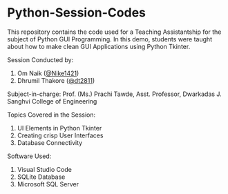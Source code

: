 # Python-Session-Codes

This repository contains the code used for a Teaching Assistantship for the subject of Python GUI Programming. In this demo, students were taught about how to make clean GUI Applications using Python Tkinter.

Session Conducted by: 
1. Om Naik ([@Nike1421](https://github.com/Nike1421))
2. Dhrumil Thakore ([@dt2811](https://github.com/dt2811))

Subject-in-charge: Prof. (Ms.) Prachi Tawde, Asst. Professor, Dwarkadas J. Sanghvi College of Engineering

Topics Covered in the Session:
1. UI Elements in Python Tkinter
2. Creating crisp User Interfaces
3. Database Connectivity

Software Used:
1. Visual Studio Code
2. SQLite Database
3. Microsoft SQL Server
